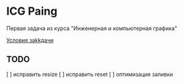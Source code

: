 # ICG Paing

Первая задача из курса "Инженерная и компьютерная графика"

<a href="/assets/task.pdf">Условия заkkдачи</a>

## TODO

[ ] исправить resize
[ ] исправить reset
[ ] оптимизация заливки
